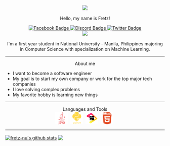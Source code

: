 
<div id="header" align="center">
<img src="https://external-content.duckduckgo.com/iu/?u=https%3A%2F%2Fs1.narvii.com%2Fimage%2F3a5tmtifzuyj7bhxtfl3cax6jv2wnkpd_hq.jpg&f=1&nofb=1&ipt=1fc946a923a3d82158ae6faf56316f6fe9e5fa6dfeb41eb34936c24054d4236b&ipo=images" width="200"/>
</div>

<p align="center">
Hello, my name is Fretz!
</p>

<div id="badges"align="center">
  <a href="https://www.facebook.com/1Caguicla.christian/">
    <img src="https://img.shields.io/badge/Facebook-blue?style=for-the-badge&logo=Facebook&logoColor=white" alt="Facebook Badge"/>
  </a>
  <a href="http://discordapp.com/users/859873924211802172">
    <img src="https://img.shields.io/badge/Discord-informational?style=for-the-badge&logo=Discord&logoColor=white" alt="Discord Badge"/>
  </a>
  <a href="https://twitter.com/Caguics">
    <img src="https://img.shields.io/badge/Twitter-blue?style=for-the-badge&logo=twitter&logoColor=white" alt="Twitter Badge"/>
  </a>
</div>

<div id="header" align="center">
  <img src="https://media1.giphy.com/media/3oKIPnAiaMCws8nOsE/giphy.gif?cid=ecf05e479j5378oalliz0o885xi61xtalupf9qmmckc6y3ml&rid=giphy.gif&ct=g" width="350"/>
</div>

<p align="center">
I'm a first year student in National University - Manila, Philippines majoring in Computer Science with specialization on Machine Learning. 
</p>

---

<div align="center">
  About me
</div>
<p align="center">

- I want to become a software engineer
- My goal is to start my own company or work for the top major tech companies
- I love solving complex problems
- My favorite hobby is learning new things
</p>

--- 
<div align="center">
Languages and Tools
</div>

 <div align="center">
   <img src="https://github.com/devicons/devicon/blob/master/icons/java/java-plain-wordmark.svg" title="Java" alt="Java" width="40" height="40"/>&nbsp;
<img src="https://github.com/devicons/devicon/blob/master/icons/python/python-plain-wordmark.svg" title="Python" alt="Python" width="40" height="40"/>&nbsp;
<img src="https://github.com/devicons/devicon/blob/master/icons/jetbrains/jetbrains-original.svg" title="Jetbrains" alt="Jetbrains" width="40" height="40"/>&nbsp;
<img src="https://github.com/devicons/devicon/blob/master/icons/html5/html5-plain-wordmark.svg" title="HTML5" alt="HTML5" width="40" height="40"/>&nbsp; 
</div> 

---

 <a href="https://github.com/fretz-nu/github-readme-stats"><img align="center" src="https://github-readme-stats.vercel.app/api?username=fretz-nu&show_icons=true&include_all_commits=true&theme=radical&hide_border=true" alt="fretz-nu's github stats" /></a>  <a href="https://github.com/fretz-nu/github-readme-stats"><img align="center" src="https://github-readme-stats.vercel.app/api/top-langs/?username=fretz-nu&layout=compact&theme=radical&hide_border=true" /></a> 

